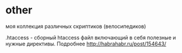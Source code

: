 other
=====

моя коллекция различных скриптиков (велосипедиков)

.htaccess - сборный htaccess файл включающий в себя полезные и нужные директивы. Подробнее http://habrahabr.ru/post/154643/
